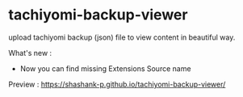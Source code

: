 # tachiyomi-backup-viewer

upload tachiyomi backup (json) file to view content in beautiful way.

What's new :

* Now you can find missing Extensions Source name

Preview :
https://shashank-p.github.io/tachiyomi-backup-viewer/

